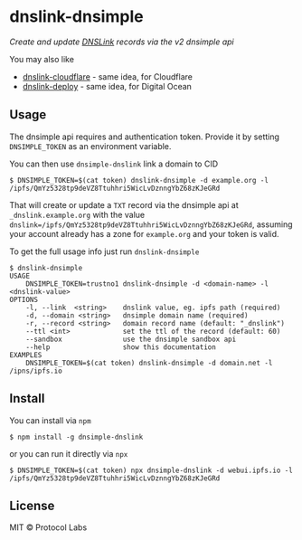 # dnslink-dnsimple

_Create and update [DNSLink](http://dnslink.io) records via the v2 dnsimple api_

You may also like
- [dnslink-cloudflare](https://github.com/ipfs-shipyard/dnslink-cloudflare) - same idea, for Cloudflare
- [dnslink-deploy](https://github.com/ipfs/dnslink-deploy) - same idea, for Digital Ocean

## Usage

The dnsimple api requires and authentication token. Provide it by setting `DNSIMPLE_TOKEN` as an environment variable.

You can then use `dnsimple-dnslink` link a domain to CID

```console
$ DNSIMPLE_TOKEN=$(cat token) dnslink-dnsimple -d example.org -l /ipfs/QmYz5328tp9deVZ8Ttuhhri5WicLvDznngYbZ68zKJeGRd

```

That will create or update a `TXT` record via the dnsimple api at `_dnslink.example.org` with the value `dnslink=/ipfs/QmYz5328tp9deVZ8Ttuhhri5WicLvDznngYbZ68zKJeGRd`, assuming your account already has a zone for `example.org` and your token is valid.

To get the full usage info just run `dnslink-dnsimple`

```console
$ dnslink-dnsimple
USAGE
    DNSIMPLE_TOKEN=trustno1 dnslink-dnsimple -d <domain-name> -l <dnslink-value>
OPTIONS
    -l, --link  <string>    dnslink value, eg. ipfs path (required)
    -d, --domain <string>   dnsimple domain name (required)
    -r, --record <string>   domain record name (default: "_dnslink")
    --ttl <int>             set the ttl of the record (default: 60)
    --sandbox               use the dnsimple sandbox api
    --help                  show this documentation
EXAMPLES
    DNSIMPLE_TOKEN=$(cat token) dnslink-dnsimple -d domain.net -l /ipns/ipfs.io
```

## Install

You can install via `npm`

```console
$ npm install -g dnsimple-dnslink
```

or you can run it directly via `npx`

```console
$ DNSIMPLE_TOKEN=$(cat token) npx dnsimple-dnslink -d webui.ipfs.io -l /ipfs/QmYz5328tp9deVZ8Ttuhhri5WicLvDznngYbZ68zKJeGRd
```

## License

MIT © Protocol Labs
